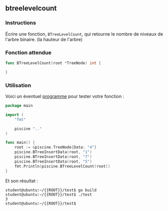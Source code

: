 ## btreelevelcount

### Instructions

Écrire une fonction, `BTreeLevelCount`, qui retourne le nombre de niveaux de l'arbre binaire. (la hauteur de l'arbre)

### Fonction attendue

```go
func BTreeLevelCount(root *TreeNode) int {

}
```

### Utilisation

Voici un éventuel [programme](TODO-LINK) pour tester votre fonction :

```go
package main

import (
	"fmt"

	piscine ".."
)

func main() {
	root := &piscine.TreeNode{Data: "4"}
	piscine.BTreeInsertData(root, "1")
	piscine.BTreeInsertData(root, "7")
	piscine.BTreeInsertData(root, "5")
	fmt.Println(piscine.BTreeLevelCount(root))
}
```

Et son résultat :

```console
student@ubuntu:~/{{ROOT}}/test$ go build
student@ubuntu:~/{{ROOT}}/test$ ./test
3
student@ubuntu:~/{{ROOT}}/test$
```
